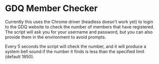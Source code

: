 # GDQ Member Checker
Currently this uses the Chrome driver (headless doesn't work yet) to login to the GDQ website to check the number of members that have registered.
The script will ask you for your username and password, but you can also provide them in the environment to avoid prompts.

Every 5 seconds the script will check the number, and it will produce a system bell sound if the number it finds is less than the specified limit (default 1850).
